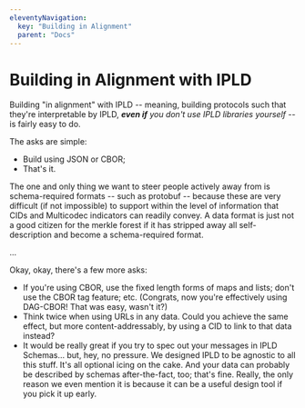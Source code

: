 ```yaml
---
eleventyNavigation:
  key: "Building in Alignment"
  parent: "Docs"
---
```


Building in Alignment with IPLD
===============================

Building "in alignment" with IPLD -- meaning, building protocols such that they're interpretable by IPLD, _**even if** you don't use IPLD libraries yourself_ -- is fairly easy to do.

The asks are simple:

- Build using JSON or CBOR;
- That's it.

The one and only thing we want to steer people actively away from is schema-required formats -- such as protobuf -- because these are very difficult (if not impossible) to support within the level of information that CIDs and Multicodec indicators can readily convey.
A data format is just not a good citizen for the merkle forest if it has stripped away all self-description and become a schema-required format.

...

Okay, okay, there's a few more asks:

- If you're using CBOR, use the fixed length forms of maps and lists; don't use the CBOR tag feature; etc.  (Congrats, now you're effectively using DAG-CBOR!  That was easy, wasn't it?)
- Think twice when using URLs in any data.  Could you achieve the same effect, but more content-addressably, by using a CID to link to that data instead?
- It would be really great if you try to spec out your messages in IPLD Schemas... but, hey, no pressure.
  We designed IPLD to be agnostic to all this stuff.  It's all optional icing on the cake.
  And your data can probably be described by schemas after-the-fact, too; that's fine.
  Really, the only reason we even mention it is because it can be a useful design tool if you pick it up early.
